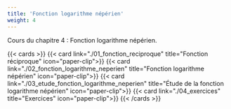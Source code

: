 ```yaml
---
title: 'Fonction logarithme népérien'
weight: 4
---
```

Cours du chapitre 4 : Fonction logarithme népérien.

{{< cards >}}
  {{< card link="./01_fonction_reciproque" title="Fonction réciproque" icon="paper-clip">}}
  {{< card link="./02_fonction_logarithme_neperien" title="Fonction logarithme népérien" icon="paper-clip">}}
  {{< card link="./03_etude_fonction_logarithme_neperien" title="Étude de la fonction logarithme népérien" icon="paper-clip">}}
  {{< card link="./04_exercices" title="Exercices" icon="paper-clip">}}
{{< /cards >}}
